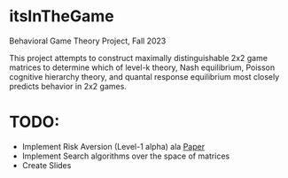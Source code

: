 # itsInTheGame
Behavioral Game Theory Project, Fall 2023

This project attempts to construct maximally distinguishable 2x2 game matrices 
to determine which of level-k theory, Nash equilibrium, Poisson cognitive
hierarchy theory, and quantal response equilibrium most closely predicts
behavior in 2x2 games.

# TODO:
- Implement Risk Aversion (Level-1 alpha) ala [Paper](https://economics.northwestern.edu/docs/events/nemmers/2018/liang2.pdf?fbclid=IwAR0n7fPItkNr_osnrXnNhQdfY4a6tz8thaid2oc_TGPboepFXJV0wlPnbZE)
- Implement Search algorithms over the space of matrices
- Create Slides

